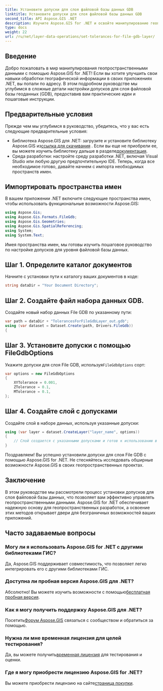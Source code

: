 ```yaml
---
title: Установите допуски для слоя файловой базы данных GDB
linktitle: Установите допуски для слоя файловой базы данных GDB
second_title: API Aspose.GIS .NET
description: Изучите Aspose.GIS for .NET и освойте манипулирование геопространственными данными. Легко устанавливайте допуски с помощью пошаговых инструкций. Улучшите свои приложения .NET.
type: docs
weight: 22
url: /ru/net/layer-data-operations/set-tolerances-for-file-gdb-layer/
---
```

## Введение
Добро пожаловать в мир манипулирования геопространственными данными с помощью Aspose.GIS for .NET! Если вы хотите улучшить свои навыки обработки географической информации в своих приложениях .NET, вы попали по адресу. В этом подробном руководстве мы углубимся в сложные детали настройки допусков для слоя файловой базы геоданных (GDB), предоставив вам практические идеи и пошаговые инструкции.
## Предварительные условия
Прежде чем мы углубимся в руководство, убедитесь, что у вас есть следующие предварительные условия:
-  Библиотека Aspose.GIS для .NET: загрузите и установите библиотеку Aspose.GIS из[ссылка для скачивания](https://releases.aspose.com/gis/net/) . Если вы еще не приобрели ее, вы можете изучить библиотеку дальше в разделе[документация](https://reference.aspose.com/gis/net/).
- Среда разработки: настройте среду разработки .NET, включая Visual Studio или любую другую предпочтительную IDE.
Теперь, когда все необходимое готово, давайте начнем с импорта необходимых пространств имен.
## Импортировать пространства имен
В вашем приложении .NET включите следующие пространства имен, чтобы использовать функциональные возможности Aspose.GIS:
```csharp
using Aspose.Gis;
using Aspose.Gis.Formats.FileGdb;
using Aspose.Gis.Geometries;
using Aspose.Gis.SpatialReferencing;
using System;
using System.Text;
```
Имея пространства имен, мы готовы изучить пошаговое руководство по настройке допусков для уровня файловой базы данных.
## Шаг 1. Определите каталог документов
Начните с установки пути к каталогу ваших документов в коде:
```csharp
string dataDir = "Your Document Directory";
```
## Шаг 2. Создайте файл набора данных GDB.
Создайте новый набор данных File GDB по указанному пути:
```csharp
var path = dataDir + "TolerancesForFileGdbLayer_out.gdb";
using (var dataset = Dataset.Create(path, Drivers.FileGdb))
{
```
## Шаг 3. Установите допуски с помощью FileGdbOptions
 Укажите допуски для слоя File GDB, используя`FileGdbOptions` сорт:
```csharp
var options = new FileGdbOptions
{
    XYTolerance = 0.001,
    ZTolerance = 0.1,
    MTolerance = 0.1,
};
```
## Шаг 4. Создайте слой с допусками
Создайте слой в наборе данных, используя указанные допуски:
```csharp
using (var layer = dataset.CreateLayer("layer_name", options))
{
    // Слой создается с указанными допусками и готов к использованию в функциях/инструментах ArcGIS.
}
```
Поздравляем! Вы успешно установили допуски для слоя File GDB с помощью Aspose.GIS for .NET. Не стесняйтесь исследовать обширные возможности Aspose.GIS в своих геопространственных проектах.
## Заключение
В этом руководстве мы рассмотрели процесс установки допусков для слоя файловой базы данных, что позволяет вам эффективно управлять геопространственными данными. Aspose.GIS for .NET обеспечивает надежную основу для геопространственных разработок, а освоение этих методов открывает двери для безграничных возможностей ваших приложений.
## Часто задаваемые вопросы
### Могу ли я использовать Aspose.GIS for .NET с другими библиотеками ГИС?
Да, Aspose.GIS поддерживает совместимость, что позволяет легко интегрировать его с другими библиотеками ГИС.
### Доступна ли пробная версия Aspose.GIS для .NET?
 Абсолютно! Вы можете изучить возможности с помощью[бесплатная пробная версия](https://releases.aspose.com/).
### Как я могу получить поддержку Aspose.GIS для .NET?
 Посетить[Форум Aspose.GIS](https://forum.aspose.com/c/gis/33) связаться с сообществом и обратиться за помощью.
### Нужна ли мне временная лицензия для целей тестирования?
 Да, вы можете получить[временная лицензия](https://purchase.aspose.com/temporary-license/) для тестирования и оценки.
### Где я могу приобрести лицензию Aspose.GIS for .NET?
 Вы можете приобрести лицензию на сайте[страница покупки](https://purchase.aspose.com/buy).